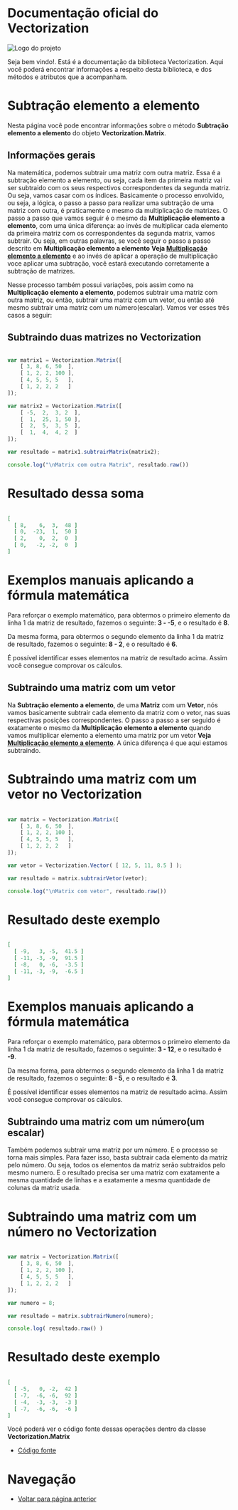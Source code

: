 # Documentação oficial do Vectorization
![Logo do projeto](https://github.com/WilliamJardim/Vectorization/blob/main/imagens/logo512x512.png)

Seja bem vindo!. Está é a documentação da biblioteca Vectorization.
Aqui você poderá encontrar informações a respeito desta biblioteca, e dos métodos e atributos que a acompanham.

# Subtração elemento a elemento
Nesta página você pode encontrar informações sobre o método **Subtração elemento a elemento** do objeto **Vectorization.Matrix**. 

## Informações gerais
Na matemática, podemos subtrair uma matriz com outra matriz. Essa é a subtração elemento a elemento, ou seja, cada item da primeira matriz vai ser subtraido com os seus respectivos correspondentes da segunda matriz. Ou seja, vamos casar com os índices. Basicamente o processo envolvido, ou seja, a lógica, o passo a passo para realizar uma subtração de uma matriz com outra, é praticamente o mesmo da multiplicação de matrizes. O passo a passo que vamos seguir é o mesmo da **Multiplicação elemento a elemento**, com uma única diferença: ao invés de multiplicar cada elemento da primeira matriz com os correspondentes da segunda matrix, vamos subtrair. Ou seja, em outras palavras, se você seguir o passo a passo descrito em **Multiplicação elemento a elemento** **Veja [Multiplicação elemento a elemento](../Multiplicacao/page.md)** e ao invés de aplicar a operação de multiplicação voce aplicar uma subtração, você estará executando corretamente a subtração de matrizes.

Nesse processo também possui variações, pois assim como na **Multiplicação elemento a elemento**, podemos subtrair uma matriz com outra matriz, ou então, subtrair uma matriz com um vetor, ou então até mesmo subtrair uma matriz com um número(escalar). Vamos ver esses três casos a seguir:

## Subtraindo duas matrizes no Vectorization
```javascript

var matrix1 = Vectorization.Matrix([
    [ 3, 8, 6, 50  ],
    [ 1, 2, 2, 100 ],
    [ 4, 5, 5, 5   ],
    [ 1, 2, 2, 2   ]
]);

var matrix2 = Vectorization.Matrix([
    [ -5,  2,  3, 2  ],
    [  1,  25, 1, 50 ],
    [  2,  5,  3, 5  ],
    [  1,  4,  4, 2  ]
]);

var resultado = matrix1.subtrairMatrix(matrix2);

console.log("\nMatrix com outra Matrix", resultado.raw())

``` 

# Resultado dessa soma
```json

[
  [ 8,    6,  3,  48 ]
  [ 0,  -23,  1,  50 ]
  [ 2,    0,  2,  0  ]
  [ 0,   -2, -2,  0  ]
]

```

# Exemplos manuais aplicando a fórmula matemática
Para reforçar o exemplo matemático, para obtermos o primeiro elemento da linha 1 da matriz de resultado, fazemos o seguinte: **3 - -5**, e o resultado é **8**.

Da mesma forma, para obtermos o segundo elemento da linha 1 da matriz de resultado, fazemos o seguinte: **8 - 2**, e o resultado é **6**.

É possível identificar esses elementos na matriz de resultado acima. Assim você consegue comprovar os cálculos.

## Subtraindo uma matriz com um vetor
Na **Subtração elemento a elemento**, de uma **Matriz** com um **Vetor**, nós vamos basicamente subtrair cada elemento da matriz com o vetor, nas suas respectivas posições correspondentes. O passo a passo a ser seguido é exatamente o mesmo da **Multiplicação elemento a elemento** quando vamos multiplicar elemento a elemento uma matriz por um vetor **Veja [Multiplicação elemento a elemento](../Multiplicacao/page.md)**. A única diferença é que aqui estamos subtraindo.

# Subtraindo uma matriz com um vetor no Vectorization
```javascript

var matrix = Vectorization.Matrix([
    [ 3, 8, 6, 50  ],
    [ 1, 2, 2, 100 ],
    [ 4, 5, 5, 5   ],
    [ 1, 2, 2, 2   ]
]);

var vetor = Vectorization.Vector( [ 12, 5, 11, 8.5 ] );

var resultado = matrix.subtrairVetor(vetor);

console.log("\nMatrix com vetor", resultado.raw())
```

# Resultado deste exemplo
```json

[
  [ -9,   3, -5,  41.5 ]
  [ -11, -3, -9,  91.5 ]
  [ -8,   0, -6,  -3.5 ]
  [ -11, -3, -9,  -6.5 ]
]

```

# Exemplos manuais aplicando a fórmula matemática
Para reforçar o exemplo matemático, para obtermos o primeiro elemento da linha 1 da matriz de resultado, fazemos o seguinte: **3 - 12**, e o resultado é **-9**.

Da mesma forma, para obtermos o segundo elemento da linha 1 da matriz de resultado, fazemos o seguinte: **8 - 5**, e o resultado é **3**.

É possível identificar esses elementos na matriz de resultado acima. Assim você consegue comprovar os cálculos.

## Subtraindo uma matriz com um número(um escalar)
Também podemos subtrair uma matriz por um número. E o processo se torna mais simples. Para fazer isso, basta subtrair cada elemento da matriz pelo número. Ou seja, todos os elementos da matriz serão subtraidos pelo mesmo numero. E o resultado precisa ser uma matriz com exatamente a mesma quantidade de linhas e a exatamente a mesma quantidade de colunas da matriz usada.

# Subtraindo uma matriz com um número no Vectorization
```javascript

var matrix = Vectorization.Matrix([
    [ 3, 8, 6, 50  ],
    [ 1, 2, 2, 100 ],
    [ 4, 5, 5, 5   ],
    [ 1, 2, 2, 2   ]
]);

var numero = 8;

var resultado = matrix.subtrairNumero(numero);

console.log( resultado.raw() )

```

# Resultado deste exemplo
```json

[
  [ -5,   0, -2,  42 ]
  [ -7,  -6, -6,  92 ]
  [ -4,  -3, -3,  -3 ]
  [ -7,  -6, -6,  -6 ]
]

```

Você poderá ver o código fonte dessas operações dentro da classe **Vectorization.Matrix**
* [Código fonte](https://github.com/WilliamJardim/Vectorization/blob/main/src/Matrix.js)

# Navegação
* [Voltar para página anterior](../page.md)
